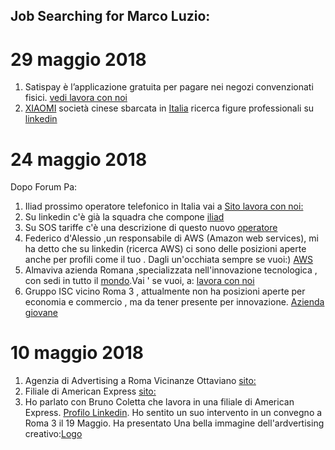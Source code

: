 Job Searching for Marco Luzio:
------------------------------


# 29 maggio 2018
1. Satispay è l’applicazione gratuita per pagare nei negozi convenzionati fisici. [vedi lavora con noi](https://www.satispay.com/jobs/sales-city-manager)
2. [XIAOMI](https://www.mi.com/it/) società cinese sbarcata in [Italia](https://www.mi.com/it/about/) ricerca figure professionali  su [linkedin](https://www.linkedin.com/company/xiaomi-technology/jobs/)


# 24 maggio 2018
Dopo Forum Pa:

1. Iliad prossimo operatore telefonico in Italia vai a [Sito lavora con noi:](http://iliad.it/lavoraConNoi.html)
2. Su linkedin c'è già la squadra che compone [iliad](https://www.linkedin.com/search/results/index/?keywords=iliad&origin=GLOBAL_SEARCH_HEADER)
3. Su SOS tariffe c'è una descrizione di questo nuovo [operatore](https://www.sostariffe.it/news/iliad-sara-il-4-operatore-mobile-low-cost-259422/)
3. Federico d'Alessio ,un responsabile di AWS (Amazon web services), mi ha detto che su linkedin (ricerca AWS) ci sono delle posizioni aperte anche per profili come il tuo . Dagli un'occhiata sempre se vuoi:) [AWS](https://aws.amazon.com/it/) 
4. Almaviva azienda Romana ,specializzata nell'innovazione tecnologica , con sedi in tutto il [mondo](http://www.almaviva.it/IT/ChiSiamo/DoveSiamo/Pagine/default.aspx?status=country&idPaese=2).Vai ' se vuoi, a:  [lavora con noi](http://www.almaviva.it/IT/ChiSiamo/LavoraConNoi/Pagine/Neolaureati-in-discipline-scientifiche.aspx)
5. Gruppo ISC vicino Roma 3 , attualmente non ha posizioni aperte per economia e commercio , ma da tener presente per innovazione.
[Azienda giovane](https://www.gruppoisc.com/senza-categoria/job-meeting-roma-2018-partecipazione-di-information-sharing-company/)


# 10 maggio 2018

1. Agenzia di Advertising a Roma Vicinanze Ottaviano [sito:](http://www.alanadvantage.net/)
2. Filiale di American Express [sito:](https://www.americanexpress.com/it/content/about-american-express.html?inav=it_sitefooter_about)
3. Ho parlato con Bruno Coletta che lavora in una filiale di American Express. [Profilo Linkedin](https://www.linkedin.com/in/brunocoletta/). Ho sentito un suo intervento in un convegno a Roma 3 il 19 Maggio. 
Ha presentato Una bella immagine dell'ardvertising creativo:[Logo](https://raw.githubusercontent.com/scarimp/Job-Searching/master/logo_advertising.png)

